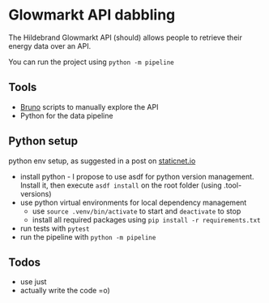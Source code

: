 # Glowmarkt API dabbling

The Hildebrand Glowmarkt API (should) allows people to retrieve their energy data over an API.

You can run the project using `python -m pipeline`

## Tools
- [Bruno](https://www.usebruno.com/) scripts to manually explore the API
- Python for the data pipeline

## Python setup
python env setup, as suggested in a post on [staticnet.io](https://staticnet.io/macos-python-dev-env/)

- install python - I propose to use asdf for python version management. Install it, then execute `asdf install` on the root folder (using .tool-versions)
- use python virtual environments for local dependency management
    - use `source .venv/bin/activate` to start and `deactivate` to stop
    - install all required packages using `pip install -r requirements.txt`
- run tests with `pytest`
- run the pipeline with `python -m pipeline`

## Todos
- use just
- actually write the code =o)